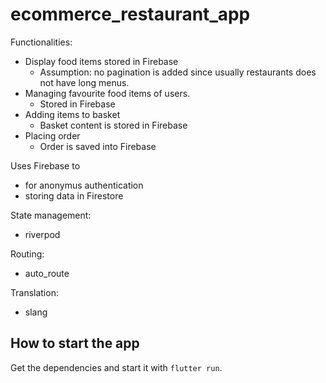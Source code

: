 # ecommerce_restaurant_app

Functionalities:

- Display food items stored in Firebase
  - Assumption: no pagination is added since usually restaurants does not have long menus.
- Managing favourite food items of users.
  - Stored in Firebase
- Adding items to basket
  - Basket content is stored in Firebase
- Placing order
  - Order is saved into Firebase

Uses Firebase to

- for anonymus authentication
- storing data in Firestore

State management:

- riverpod

Routing:

- auto_route

Translation:

- slang

## How to start the app

Get the dependencies and start it with `flutter run`.
